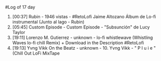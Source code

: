 #Log of 17 day

1. [00:37] Rubin - 1946 vistas - #RetoLofi  Jaime Altozano Álbum de Lo-fi instrumental (Junto al lago - Rubin)
1. [05:45] Custom Episode - Custom Episode - "Subsunción" de Lucy Taylor
1. [19:11] Lorenzo M. Gutierrez - unknown - lo-fi whistlewave (Whistling Waves lo-fi chill Remix)  + Download in the Description #RetoLofi
1. [19:13] Yvng Vikk On the Beatz - unknown - 10. Yvng Vikk - " P l u i e " (Chill Out LoFi MixTape
